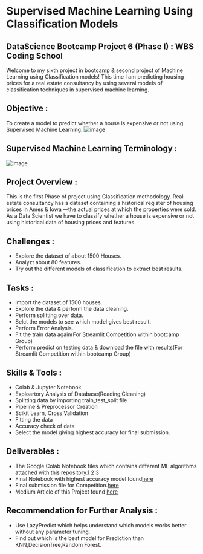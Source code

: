 # Supervised Machine Learning Using Classification Models

## DataScience Bootcamp Project 6 (Phase I) : WBS Coding School
Welcome to my sixth project in bootcamp & second project of Machine Learning using Classification models! This time I am predicting housing prices for a real estate consultancy by using several models of classification techniques in supervised machine learning.

## Objective :
To create a model to predict whether a house is expensive or not using Supervised Machine Learning.
![image](https://github.com/PriyankaSPawar/Data-Science-Supervised_Machine_Learning-Classification_Prediction_of_Housing_Prices/assets/168557945/047c4b7d-f02a-4f7d-99fe-49f0f6b8b064)


## Supervised Machine Learning Terminology :
![image](https://github.com/PriyankaSPawar/Data-Science-Supervised_Machine_Learning-Classification_Prediction_of_Housing_Prices/assets/168557945/922f2d1d-b09e-450b-b956-f5ea67edfa4c)


## Project Overview :
This is the first Phase of project using Classification methodology. Real estate consultancy has a dataset containing a historical register of housing prices in Ames & Iowa —the actual prices at which the properties were sold. As a Data Scientist we have to classify whether a house is expensive or not using historical data of housing prices and features.

## Challenges :
- Explore the dataset of about 1500 Houses.
- Analyzt about 80 features.
- Try out the different models of classification to extract best results.

## Tasks :
- Import the dataset of 1500 houses.
- Explore the data & perform the data cleaning.
- Perform splitting over data.
- Selct the models to see which model gives best result.
- Perform Error Analysis.
- Fit the train data again(For Streamlit Competition within bootcamp Group)
- Perform predict on testing data & download the file with results(For Streamlit Competition within bootcamp Group)

## Skills & Tools :
- Colab & Jupyter Notebook
- Exploartory Analysis of Database(Reading,Cleaning)
- Splitting data by importing train_test_split file
- Pipeline & Preprocessor Creation
- Scikit Learn, Cross Validation
- Fitting the data
- Accuracy check of data
- Select the model giving highest accuracy for final submission.


## Deliverables : 
- The Google Colab Notebook files which contains different ML algorithms attached with this repository.[1](https://github.com/PriyankaSPawar/Data-Science-Supervised_Machine_Learning-Classification_Prediction_of_Housing_Prices/blob/main/I-Housing_Project%20-Using_Decision%20tree_grid.ipynb)
  [2](https://github.com/PriyankaSPawar/Data-Science-Supervised_Machine_Learning-Classification_Prediction_of_Housing_Prices/blob/main/II-Housing_Project-Using_one_hot_encoding.ipynb)
  [3](https://github.com/PriyankaSPawar/Data-Science-Supervised_Machine_Learning-Classification_Prediction_of_Housing_Prices/blob/main/III-Housing_Project-Using_Ordinal_encoding.ipynb)
- Final Notebook with highest accuracy model found[here](https://github.com/PriyankaSPawar/Data-Science-Supervised_Machine_Learning-Classification_Prediction_of_Housing_Prices/blob/main/Final_Housing_Project_File.ipynb)
- Final submission file for Competition.[here](https://github.com/PriyankaSPawar/Data-Science-Supervised_Machine_Learning-Classification_Prediction_of_Housing_Prices/blob/main/Final_submission_Strimlit_Competition.csv)
- Medium Article of this Project found [here]()

## Recommendation for Further Analysis :
- Use LazyPredict which helps understand which models works better without any parameter tuning.
- Find out which is the best model for Prediction than KNN,DecisionTree,Random Forest.
